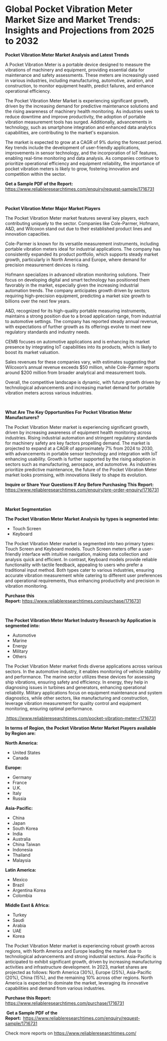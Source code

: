 <p><h1>Global Pocket Vibration Meter Market Size and Market Trends: Insights and Projections from 2025 to 2032</h1></p><p><strong>Pocket Vibration Meter Market Analysis and Latest Trends</strong></p>
<p><p>A Pocket Vibration Meter is a portable device designed to measure the vibrations of machinery and equipment, providing essential data for maintenance and safety assessments. These meters are increasingly used in various industries, including manufacturing, automotive, aviation, and construction, to monitor equipment health, predict failures, and enhance operational efficiency.</p><p>The Pocket Vibration Meter Market is experiencing significant growth, driven by the increasing demand for predictive maintenance solutions and the rising awareness of machinery health monitoring. As industries seek to reduce downtime and improve productivity, the adoption of portable vibration measurement tools has surged. Additionally, advancements in technology, such as smartphone integration and enhanced data analytics capabilities, are contributing to the market's expansion.</p><p>The market is expected to grow at a CAGR of 9% during the forecast period. Key trends include the development of user-friendly applications, improvements in sensor technology, and the incorporation of IoT features, enabling real-time monitoring and data analysis. As companies continue to prioritize operational efficiency and equipment reliability, the importance of pocket vibration meters is likely to grow, fostering innovation and competition within the sector.</p></p>
<p><strong>Get a Sample PDF of the Report:&nbsp;</strong> <a href="https://www.reliableresearchtimes.com/enquiry/request-sample/1716731?utm_campaign=3576&utm_medium=2&utm_source=Github&utm_content=ia&utm_term=25032025&utm_id=pocket-vibration-meter">https://www.reliableresearchtimes.com/enquiry/request-sample/1716731</a></p>
<p>&nbsp;</p>
<p><strong>Pocket Vibration Meter Major Market Players</strong></p>
<p><p>The Pocket Vibration Meter market features several key players, each contributing uniquely to the sector. Companies like Cole-Parmer, Hofmann, A&D, and Wilcoxon stand out due to their established product lines and innovation capacities.</p><p>Cole-Parmer is known for its versatile measurement instruments, including portable vibration meters ideal for industrial applications. The company has consistently expanded its product portfolio, which supports steady market growth, particularly in North America and Europe, where demand for precision measurement devices is rising.</p><p>Hofmann specializes in advanced vibration monitoring solutions. Their focus on developing digital and smart technology has positioned them favorably in the market, especially given the increasing industrial automation trends. The company anticipates growth driven by sectors requiring high-precision equipment, predicting a market size growth to billions over the next few years.</p><p>A&D, recognized for its high-quality portable measuring instruments, maintains a strong position due to a broad application range, from industrial to automotive settings. The company has reported steady annual revenue, with expectations of further growth as its offerings evolve to meet new regulatory standards and industry needs.</p><p>CEMB focuses on automotive applications and is enhancing its market presence by integrating IoT capabilities into its products, which is likely to boost its market valuation. </p><p>Sales revenues for these companies vary, with estimates suggesting that Wilcoxon’s annual revenue exceeds $50 million, while Cole-Parmer reports around $200 million from broader analytical and measurement tools. </p><p>Overall, the competitive landscape is dynamic, with future growth driven by technological advancements and increasing market demand for portable vibration meters across various industries.</p></p>
<p>&nbsp;</p>
<p><strong>What Are The Key Opportunities For Pocket Vibration Meter Manufacturers?</strong></p>
<p><p>The Pocket Vibration Meter market is experiencing significant growth, driven by increasing awareness of equipment health monitoring across industries. Rising industrial automation and stringent regulatory standards for machinery safety are key factors propelling demand. The market is projected to expand at a CAGR of approximately 7% from 2024 to 2030, with advancements in portable sensor technology and integration with IoT enhancing usability. Growth is further supported by the rising adoption in sectors such as manufacturing, aerospace, and automotive. As industries prioritize predictive maintenance, the future of the Pocket Vibration Meter market looks promising, with innovations likely to shape its evolution.</p></p>
<p><strong>Inquire or Share Your Questions If Any Before Purchasing This Report:</strong> <a href="https://www.reliableresearchtimes.com/enquiry/pre-order-enquiry/1716731?utm_campaign=3576&utm_medium=2&utm_source=Github&utm_content=ia&utm_term=25032025&utm_id=pocket-vibration-meter">https://www.reliableresearchtimes.com/enquiry/pre-order-enquiry/1716731</a></p>
<p>&nbsp;</p>
<p><strong>Market Segmentation</strong></p>
<p><strong>The Pocket Vibration Meter Market Analysis by types is segmented into:</strong></p>
<p><ul><li>Touch Screen</li><li>Keyboard</li></ul></p>
<p><p>The Pocket Vibration Meter market is segmented into two primary types: Touch Screen and Keyboard models. Touch Screen meters offer a user-friendly interface with intuitive navigation, making data collection and analysis quick and efficient. In contrast, Keyboard models provide reliable functionality with tactile feedback, appealing to users who prefer a traditional input method. Both types cater to various industries, ensuring accurate vibration measurement while catering to different user preferences and operational requirements, thus enhancing productivity and precision in vibration monitoring.</p></p>
<p><strong>Purchase this Report:&nbsp;</strong><a href="https://www.reliableresearchtimes.com/purchase/1716731?utm_campaign=3576&utm_medium=2&utm_source=Github&utm_content=ia&utm_term=25032025&utm_id=pocket-vibration-meter">https://www.reliableresearchtimes.com/purchase/1716731</a></p>
<p>&nbsp;</p>
<p><strong>The Pocket Vibration Meter Market Industry Research by Application is segmented into:</strong></p>
<p><ul><li>Automotive</li><li>Marine</li><li>Energy</li><li>Military</li><li>Others</li></ul></p>
<p><p>The Pocket Vibration Meter market finds diverse applications across various sectors. In the automotive industry, it enables monitoring of vehicle stability and performance. The marine sector utilizes these devices for assessing ship vibrations, ensuring safety and efficiency. In energy, they help in diagnosing issues in turbines and generators, enhancing operational reliability. Military applications focus on equipment maintenance and system diagnostics, while other sectors, like manufacturing and construction, leverage vibration measurement for quality control and equipment monitoring, ensuring optimal performance.</p></p>
<p><a href="https://www.reliableresearchtimes.com/pocket-vibration-meter-r1716731?utm_campaign=3576&utm_medium=2&utm_source=Github&utm_content=ia&utm_term=25032025&utm_id=pocket-vibration-meter">&nbsp;https://www.reliableresearchtimes.com/pocket-vibration-meter-r1716731</a></p>
<p><strong>In terms of Region, the Pocket Vibration Meter Market Players available by Region are:</strong></p>
<p>
    <p> <strong> North America: </strong>
        <ul>
            <li>United States</li>
            <li>Canada</li>
        </ul>
        </p> 
    <p> <strong> Europe: </strong>
        <ul>
            <li>Germany</li>
            <li>France</li>
            <li>U.K.</li>
            <li>Italy</li>
            <li>Russia</li>
        </ul>
        </p> 
    <p> <strong> Asia-Pacific: </strong>
        <ul>
            <li>China</li>
            <li>Japan</li>
            <li>South Korea</li>
            <li>India</li>
            <li>Australia</li>
            <li>China Taiwan</li>
            <li>Indonesia</li>
            <li>Thailand</li>
            <li>Malaysia</li>
        </ul>
        </p> 
    <p> <strong> Latin America: </strong>
        <ul>
            <li>Mexico</li>
            <li>Brazil</li>
            <li>Argentina Korea</li>
            <li>Colombia</li>
        </ul>
        </p> 
    <p> <strong> Middle East & Africa: </strong>
        <ul>
            <li>Turkey</li>
            <li>Saudi</li>
            <li>Arabia</li>
            <li>UAE</li>
            <li>Korea</li>
        </ul>
    </p>
    </p>
<p><p>The Pocket Vibration Meter market is experiencing robust growth across regions, with North America and Europe leading the market due to technological advancements and strong industrial sectors. Asia-Pacific is anticipated to exhibit significant growth, driven by increasing manufacturing activities and infrastructure development. In 2023, market shares are projected as follows: North America (30%), Europe (25%), Asia-Pacific (20%), China (15%), and the remaining 10% across other regions. North America is expected to dominate the market, leveraging its innovative capabilities and demand from various industries.</p></p>
<p><strong>Purchase this Report: </strong><a href="https://www.reliableresearchtimes.com/purchase/1716731?utm_campaign=3576&utm_medium=2&utm_source=Github&utm_content=ia&utm_term=25032025&utm_id=pocket-vibration-meter">https://www.reliableresearchtimes.com/purchase/1716731</a></p>
<p>&nbsp;<strong>Get a Sample PDF of the Report:&nbsp;&nbsp;</strong><a href="https://www.reliableresearchtimes.com/enquiry/request-sample/1716731?utm_campaign=3576&utm_medium=2&utm_source=Github&utm_content=ia&utm_term=25032025&utm_id=pocket-vibration-meter">https://www.reliableresearchtimes.com/enquiry/request-sample/1716731</a></p>
<p><strong></strong></p>
<p>Check more reports on <a href="https://www.reliableresearchtimes.com/?utm_campaign=3576&utm_medium=2&utm_source=Github&utm_content=ia&utm_term=25032025&utm_id=pocket-vibration-meter">https://www.reliableresearchtimes.com/</a></p>